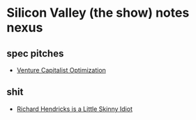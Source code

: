 # Silicon Valley (the show) notes nexus

## spec pitches

- [Venture Capitalist Optimization](268d627c-9d31-4f83-9a46-cee4b859e2c7.md)

## shit

- [Richard Hendricks is a Little Skinny Idiot](f3c2f214-751e-4fe3-871a-8ab1094dd46b.md)
